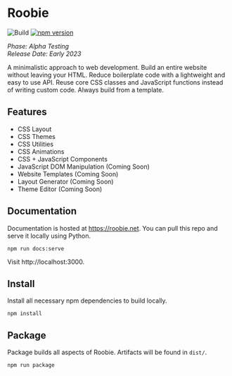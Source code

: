# Roobie
![Build](https://github.com/kgrewee/roobie/actions/workflows/npm.yml/badge.svg)
[![npm version](https://badge.fury.io/js/roobie.svg)](https://badge.fury.io/js/roobie)

*Phase: Alpha Testing*<br>
*Release Date: Early 2023*<br>

A minimalistic approach to web development.  Build an entire website without leaving your HTML.  Reduce boilerplate code with a lightweight and easy to use API.   Reuse core CSS classes and JavaScript functions instead of writing custom code.  Always build from a template.

## Features
- CSS Layout
- CSS Themes
- CSS Utilities
- CSS Animations
- CSS + JavaScript Components
- JavaScript DOM Manipulation (Coming Soon)
- Website Templates (Coming Soon)
- Layout Generator (Coming Soon)
- Theme Editor (Coming Soon)

## Documentation
Documentation is hosted at https://roobie.net.  You can pull this repo and serve it locally using Python.
```shell
npm run docs:serve
```
Visit http://localhost:3000.

## Install
Install all necessary npm dependencies to build locally.
```shell
npm install
```

## Package
Package builds all aspects of Roobie.  Artifacts will be found in `dist/`.
```shell
npm run package
```